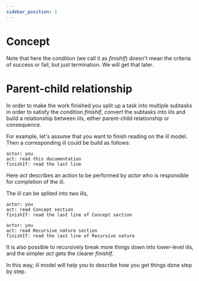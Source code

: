 ```yaml
---
sidebar_position: 1
---
```


# Concept



Note that here the condition (we call it as *finishIf*) doesn't mean the criteria of success or fail, but just termination. We will get that later.

# Parent-child relationship

In order to make the work finished you split up a task into multiple subtasks in order to satisfy the condition *finishIf*, convert the subtasks into iils and build a relationship between iils, either parent-child relationship or consequence. 

For example, let's assume that you want to finish reading on the iil model. Then a corresponding iil could be build as follows:

```
actor: you
act: read this documentation
finishIf: read the last line
```

Here *act* describes an action to be performed by *actor* who is responsible for completion of the iil.

The iil can be splited into two iils,

```
actor: you
act: read Concept section
finishIf: read the last line of Concept section
```

```
actor: you
act: read Recursive nature section
finishIf: read the last line of Recursive nature
```

It is also possible to recursively break more things down into lower-level iils, and the simpler *act* gets the clearer *finishIf*.

In this way, iil model will help you to describe how you get things done step by step.
